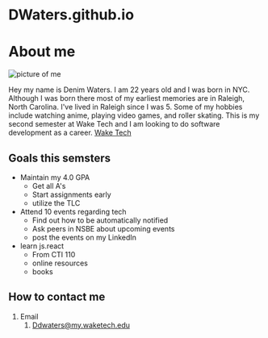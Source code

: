 # DWaters.github.io
# About me
![picture of me](https://www.themarketingsage.com/wp-content/uploads/2015/08/about-me-leon-severan-we-buy-houses.jpg)

Hey my name is Denim Waters. I am 22 years old and I was born in NYC. Although I was born there most of my earliest memories are in Raleigh, North Carolina. I've lived in Raleigh since I was 5. Some of my hobbies include watching anime, playing video games, and roller skating. This is my second semester at Wake Tech and I am looking to do software development as a career.
[Wake Tech](https://www.waketech.edu/user/login/ "This link will direct you to my school, Wake Tech's website")
## Goals this semsters
+ Maintain my 4.0 GPA
  + Get all A's
  + Start assignments early
  + utilize the TLC
+ Attend 10 events regarding tech
  + Find out how to be automatically notified
  + Ask peers in NSBE about upcoming events
  + post the events on my LinkedIn
+ learn js.react
  + From CTI 110
  + online resources
  + books
## How to contact me 
1. Email
   1. Ddwaters@my.waketech.edu
   

